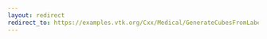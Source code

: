 ```yaml
---
layout: redirect
redirect_to: https://examples.vtk.org/Cxx/Medical/GenerateCubesFromLabels/
---
```

